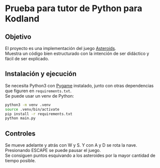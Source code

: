 # Prueba para tutor de Python para Kodland

## Objetivo

El proyecto es una implementación del juego [Asteroids](https://es.wikipedia.org/wiki/Asteroids).  
Muestra un código bien estructurado con la intención de ser didáctico y fácil de ser explicado.

## Instalación y ejecución

Se necesita Python3 con [Pygame](https://www.pygame.org/) instalado, junto con otras dependencias que figuren en `requirements.txt`.  
Se puede usar un venv de Python:
```bash
python3 -m venv .venv
source .venv/bin/activate
pip install -r requirements.txt
python main.py
```

## Controles

Se mueve adelante y atrás con W y S. Y con A y D se rota la nave.  
Presionando ESCAPE se puede pausar el juego.  
Se consiguen puntos esquivando a los asteroides por la mayor cantidad de tiempo posible.
